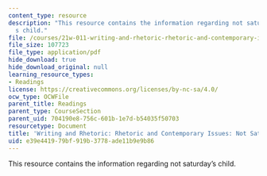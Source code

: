 ```yaml
---
content_type: resource
description: "This resource contains the information regarding not saturday\u2019\
  s child."
file: /courses/21w-011-writing-and-rhetoric-rhetoric-and-contemporary-issues-fall-2015/e39e441979bf919b3778ade11b9e9b86_MIT21W_011F15_NOT_SAT.pdf
file_size: 107723
file_type: application/pdf
hide_download: true
hide_download_original: null
learning_resource_types:
- Readings
license: https://creativecommons.org/licenses/by-nc-sa/4.0/
ocw_type: OCWFile
parent_title: Readings
parent_type: CourseSection
parent_uid: 704190e8-756c-601b-1e7d-b54035f50703
resourcetype: Document
title: 'Writing and Rhetoric: Rhetoric and Contemporary Issues: Not Saturday''s Child'
uid: e39e4419-79bf-919b-3778-ade11b9e9b86
---
```

This resource contains the information regarding not saturday’s child.